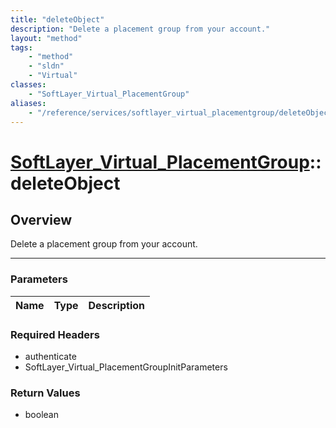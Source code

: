 ```yaml
---
title: "deleteObject"
description: "Delete a placement group from your account."
layout: "method"
tags:
    - "method"
    - "sldn"
    - "Virtual"
classes:
    - "SoftLayer_Virtual_PlacementGroup"
aliases:
    - "/reference/services/softlayer_virtual_placementgroup/deleteObject"
---
```

# [SoftLayer_Virtual_PlacementGroup](/reference/services/SoftLayer_Virtual_PlacementGroup)::deleteObject





## Overview 
Delete a placement group from your account. 

-----

### Parameters 
|Name | Type | Description |
| --- | --- | --- |


### Required Headers
* authenticate
* SoftLayer_Virtual_PlacementGroupInitParameters


### Return Values
* boolean





